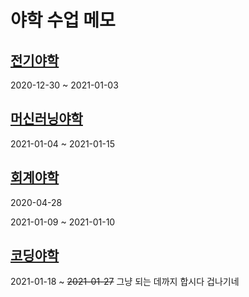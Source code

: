 # 야학 수업 메모

## [전기야학](./electricity/README.md)
2020-12-30 ~ 2021-01-03

## [머신러닝야학](./ml/README.md)
2021-01-04 ~ 2021-01-15

## [회계야학](./acc/README.md)
2020-04-28

2021-01-09 ~ 2021-01-10

## [코딩야학](./coding/README.md)
2021-01-18 ~ ~~2021-01-27~~ 그냥 되는 데까지 합시다 겁나기네
